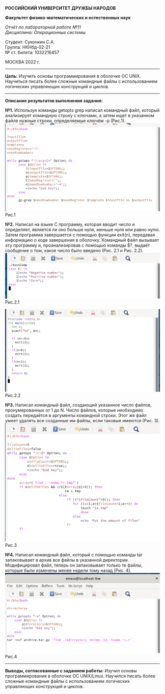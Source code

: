 
**РОССИЙСКИЙ УНИВЕРСИТЕТ ДРУЖБЫ НАРОДОВ**

**Факультет физико-математических и естественных наук**

*Отчёт по лабораторной работе №11      
Дисциплина: Операционные системы*

Студент: Суконкин С.А.  
Группа: НКНбд-02-21  
№ ст. билета: 1032216457                                       

МОСКВА
2022 г.

---

**Цель:**
Изучить основы программирования в оболочке ОС UNIX. Научиться писать более
сложные командные файлы с использованием логических управляющих конструкций
и циклов.

---

**Описание результатов выполнения задания:**

**№1.**
Используя команды getopts grep написал командный файл, который анализирует командную строку с ключами, а затем ищет в указанном файле нужные строки, определяемые ключём -р (Рис.1).    
![1](https://github.com/sasukonkin/Otchyoty/blob/main/New%20folder%20(11)/11.1.png?raw=true)      
Рис.1

**№2.**
Написал на языке С программу, которая вводит число и определяет, является ли оно больше нуля, меньше нуля или равно нулю. Затем программа завершается с помощью функции exit(n), передавая информацию о коде завершения в оболочку. Командный файл вызывает эту программу и, проанализировав с помощью команды $?, выдаёт сообщение о том, какое число было введено (Рис. 2.1 и Рис. 2.2).  
![1](https://github.com/sasukonkin/Otchyoty/blob/main/New%20folder%20(11)/11.2.1.png?raw=true)   
Рис.2.1  

![1](https://github.com/sasukonkin/Otchyoty/blob/main/New%20folder%20(11)/11.2.2.png?raw=true)  
Рис.2.2  

**№3.**
Написал командный файл, создающий указанное число файлов, пронумерованных от 1 до N. Число файлов, которые необходимо создать передаётся в аргументы командной строки. Этот же файл умеет удалять все созданные им файлы, если таковые имеются (Рис. 3).  
![1](https://github.com/sasukonkin/Otchyoty/blob/main/New%20folder%20(11)/11.3.png?raw=true)  
Рис.3

**№4.**
Написал командный файл, который с помощью команды tar  запаковывает в архив все файлы в указанной директории. Модифицировал файл, теперь он запаковывает только те файлы, которые были изменены менее недели тому назад (Рис. 4).  
![1](https://github.com/sasukonkin/Otchyoty/blob/main/New%20folder%20(11)/11.4.png?raw=true)  
Рис.4

---

**Выводы, согласованные с заданием работы:**
Изучил основы программирования в оболочке ОС UNIX/Linux. Научился писать более сложные командные файлы с использованием логических управляющих конструкций и циклов.
